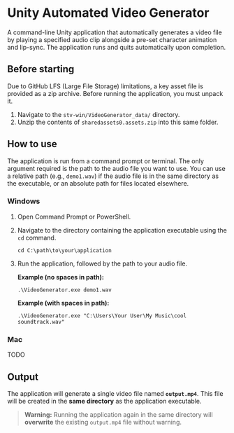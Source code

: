# Unity Automated Video Generator

A command-line Unity application that automatically generates a video file by playing a specified audio clip alongside a pre-set character animation and lip-sync. The application runs and quits automatically upon completion.

## Before starting

Due to GitHub LFS (Large File Storage) limitations, a key asset file is provided as a zip archive. Before running the application, you must unpack it.

1. Navigate to the `stv-win/VideoGenerator_data/` directory.
2. Unzip the contents of `sharedassets0.assets.zip` into this same folder.

## How to use

The application is run from a command prompt or terminal. The only argument required is the path to the audio file you want to use. You can use a relative path (e.g., `demo1.wav`) if the audio file is in the same directory as the executable, or an absolute path for files located elsewhere.

### Windows

1. Open Command Prompt or PowerShell.
2. Navigate to the directory containing the application executable using the `cd` command.
    ```
    cd C:\path\to\your\application
    ```
3. Run the application, followed by the path to your audio file.
  
    **Example (no spaces in path):**
  
    ```
    .\VideoGenerator.exe demo1.wav
    ```
  
    **Example (with spaces in path):**
  
    ```
    .\VideoGenerator.exe "C:\Users\Your User\My Music\cool soundtrack.wav"
    ```

### Mac

TODO

## Output

The application will generate a single video file named **`output.mp4`**. This file will be created in the **same directory** as the application executable.

> **Warning:** Running the application again in the same directory will **overwrite** the existing `output.mp4` file without warning.
